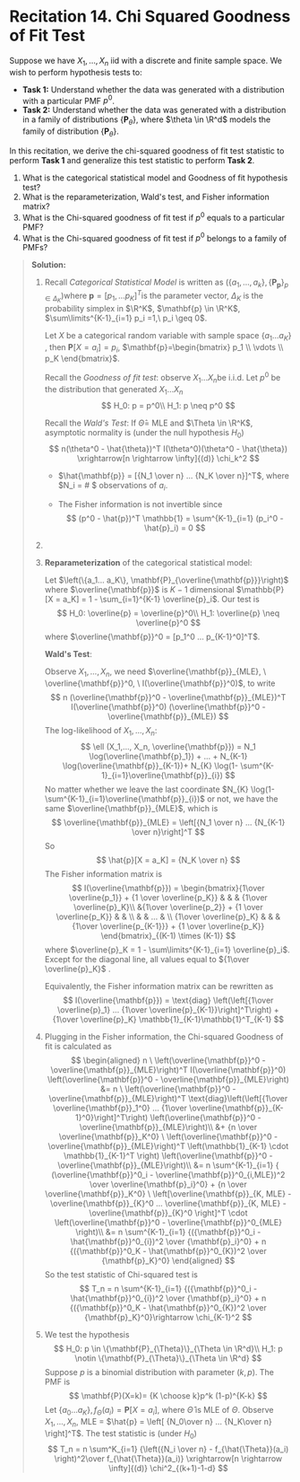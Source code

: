 # Recitation 14. Chi Squared Goodness of Fit Test

Suppose we have $X_1, \dots , X_ n$ iid with a discrete and finite sample space. We wish to perform hypothesis tests to:

* **Task 1:** Understand whether the data was generated with a distribution with a particular PMF $p^0$.
* **Task 2:** Understand whether the data was generated with a distribution in a family of distributions $\{ \mathbf {P}_\theta \}$​​, where $\theta \in \R^d$​​ models the family of distribution $\{ \mathbf {P}_\theta \}$​​.

In this recitation, we derive the chi-squared goodness of fit test statistic to perform **Task 1** and generalize this test statistic to perform **Task 2**.

1. What is the categorical statistical model and Goodness of fit hypothesis test?
2. What is the reparameterization, Wald's test, and Fisher information matrix?
3. What is the Chi-squared goodness of fit test if ${p}^0$​​​​ equals to a particular PMF?
4. What is the Chi-squared goodness of fit test if ${p}^0$​ belongs to a family of PMFs?

> **Solution:**
>
> 1. Recall *Categorical Statistical Model* is written as $\left(\{a_1, ..., a_k\}, \{\mathbf{P}_{\mathbf{p}}\}_{p \in \Delta_K}\right)$​​​​​​​​​​​​​​ where $\mathbf{p} = [p_1, ...p_K]^T$​​​​​​​​ is the parameter vector, $\Delta_K$​​​​​ is the probability simplex in $\R^K$​​​, $\mathbf{p} \in \R^K$​​​, $\sum\limits^{K-1}_{i=1} p_i =1,\  p_i \geq 0$​.
>
>    Let $X$​​ be a categorical random variable with sample space $\{a_1...a_K\}$​​, then $\mathbf{P}[X=a_i] = p_i$​​, $\mathbf{p}=\begin{bmatrix} p_1 \\ \vdots \\ p_K \end{bmatrix}$​​.
>
>    Recall the *Goodness of fit test*: observe $X_1...X_n$​ be i.i.d. Let $p^0$ be the distribution that generated $X_1 ... X_n$
>    $$
>    H_0: p = p^0\\
>    H_1: p \neq p^0
>    $$
>    
>    Recall the *Wald's Test*: If $\hat{\Theta} =$ MLE and $\Theta \in \R^K$, asymptotic normality is (under the null hypothesis $H_0$)
>    $$
>    n(\theta^0 - \hat{\theta})^T I(\theta^0)(\theta^0 - \hat{\theta}) \xrightarrow[n \rightarrow \infty]{(d)} \chi_k^2
>    $$
>    
>    * $\hat{\mathbf{p}} = [{N_1 \over n} ... {N_K \over n}]^T$​​, where $N_i = \# $​ observations of $a_i$​.
>    
>    * The Fisher information is not invertible since
>      $$
>      (p^0 - \hat{p})^T \mathbb{1} = \sum^{K-1}_{i=1} (p_i^0 - \hat{p}_i) = 0
>      $$
>    
> 2. 
>
> 2. **Reparameterization** of the categorical statistical model:
>
>    Let $\left(\{a_1... a_K\}, \mathbf{P}_{\overline{\mathbf{p}}}\right)$​​​ where $\overline{\mathbf{p}}$​​​ is $K-1$​​​ dimensional $\mathbb{P}[X = a_K] = 1 - \sum_{i=1}^{K-1} \overline{p}_i$​​​. Our test is
>    $$
>    H_0: \overline{p} = \overline{p}^0\\
>    H_1: \overline{p} \neq \overline{p}^0
>    $$
>    where $\overline{\mathbf{p}}^0 = [p_1^0 ... p_{K-1}^0]^T$​​​.
>
>    **Wald's Test**:
>
>    Observe $X_1, ..., X_n$, we need $\overline{\mathbf{p}}_{MLE}, \ \overline{\mathbf{p}}^0, \ I(\overline{\mathbf{p}}^0)$, to write 
>    $$
>    n (\overline{\mathbf{p}}^0 - \overline{\mathbf{p}}_{MLE})^T I(\overline{\mathbf{p}}^0) (\overline{\mathbf{p}}^0 - \overline{\mathbf{p}}_{MLE})
>    $$
>    The log-likelihood of $X_1, ..., X_n$:
>    $$
>    \ell (X_1,..., X_n, \overline{\mathbf{p}}) = N_1 \log(\overline{\mathbf{p}_1}) + ... + N_{K-1} \log(\overline{\mathbf{p}}_{K-1})+ N_{K} \log(1- \sum^{K-1}_{i=1}\overline{\mathbf{p}}_{i})
>    $$
>    No matter whether we leave the last coordinate $N_{K} \log(1- \sum^{K-1}_{i=1}\overline{\mathbf{p}}_{i})$​​​​ or not, we have the same  $\overline{\mathbf{p}}_{MLE}$​​​, which is
>    $$
>    \overline{\mathbf{p}}_{MLE} = \left[{N_1 \over n} ... {N_{K-1} \over n}\right]^T
>    $$
>    So
>    $$
>    \hat{p}[X = a_K] = {N_K \over n}
>    $$
>    The Fisher information matrix is
>    $$
>    I(\overline{\mathbf{p}}) = \begin{bmatrix}{1\over \overline{p_1}} + {1 \over \overline{p_K}} & &  & {1\over \overline{p}_K}\\ &{1\over \overline{p_2}} + {1 \over \overline{p_K}} & &  \\ & & ... & \\ {1\over \overline{p}_K} & & & {1\over \overline{p_{K-1}}} + {1 \over \overline{p_K}} \end{bmatrix}_{(K-1) \times (K-1)}
>    $$
>    where $\overline{p}_K = 1 - \sum\limits^{K-1}_{i=1} \overline{p}_i$. Except for the diagonal line, all values equal to ${1\over \overline{p}_K}$​ .
>
>    Equivalently, the Fisher information matrix can be rewritten as
>    $$
>    I(\overline{\mathbf{p}}) = \text{diag} \left(\left[{1\over \overline{p}_1} ... {1\over \overline{p}_{K-1}}\right]^T\right) + {1\over \overline{p}_K} \mathbb{1}_{K-1}\mathbb{1}^T_{K-1}
>    $$
>
> 3. Plugging in the Fisher information, the Chi-squared Goodness of fit is calculated as
>    $$
>    \begin{aligned}
>    n \ \left(\overline{\mathbf{p}}^0 - \overline{\mathbf{p}}_{MLE}\right)^T I(\overline{\mathbf{p}}^0) \left(\overline{\mathbf{p}}^0 - \overline{\mathbf{p}}_{MLE}\right) &= n \ \left(\overline{\mathbf{p}}^0 - \overline{\mathbf{p}}_{MLE}\right)^T \text{diag}\left(\left[{1\over \overline{\mathbf{p}}_1^0} ... {1\over \overline{\mathbf{p}}_{K-1}^0}\right]^T\right)  \left(\overline{\mathbf{p}}^0 - \overline{\mathbf{p}}_{MLE}\right)\\
>    &+ {n \over \overline{\mathbf{p}}_K^0} \ \left(\overline{\mathbf{p}}^0 - \overline{\mathbf{p}}_{MLE}\right)^T \left(\mathbb{1}_{K-1} \cdot \mathbb{1}_{K-1}^T \right)  \left(\overline{\mathbf{p}}^0 - \overline{\mathbf{p}}_{MLE}\right)\\
>    &= n \sum^{K-1}_{i=1} { (\overline{\mathbf{p}}^0_i - \overline{\mathbf{p}}^0_{i,MLE})^2 \over \overline{\mathbf{p}_i}^0} + {n \over \overline{\mathbf{p}}_K^0} \ \left[\overline{\mathbf{p}}_{K, MLE} - \overline{\mathbf{p}}_{K}^0 ... \overline{\mathbf{p}}_{K, MLE} - \overline{\mathbf{p}}_{K}^0 \right]^T \cdot \left(\overline{\mathbf{p}}^0 - \overline{\mathbf{p}}^0_{MLE} \right)\\
>    &= n \sum^{K-1}_{i=1} {({\mathbf{p}}^0_i - \hat{\mathbf{p}}^0_{i})^2  \over {\mathbf{p}_i}^0} + n  {({\mathbf{p}}^0_K - \hat{\mathbf{p}}^0_{K})^2  \over {\mathbf{p}_K}^0}
>    \end{aligned}
>    $$
>    So the test statistic of Chi-squared test is
>    $$
>    T_n = n \sum^{K-1}_{i=1} {({\mathbf{p}}^0_i - \hat{\mathbf{p}}^0_{i})^2  \over {\mathbf{p}_i}^0} + n  {({\mathbf{p}}^0_K - \hat{\mathbf{p}}^0_{K})^2  \over {\mathbf{p}_K}^0}\rightarrow \chi_{K-1}^2
>    $$
>
> 4. We test the hypothesis
>    $$
>    H_0: p \in \{\mathbf{P}_{\Theta}\}_{\Theta \in \R^d}\\
>    H_1: p \notin \{\mathbf{P}_{\Theta}\}_{\Theta \in \R^d}
>    $$
>    Suppose $p$ is a binomial distribution with parameter $(k, p)$. The PMF is
>    $$
>    \mathbf{P}(X=k)= {K \choose k}p^k (1-p)^{K-k}
>    $$
>    Let $\{a_0...a_K\}, f_\Theta(a_i) = \mathbf{P}[X=a_i]$, where $\hat{\Theta}$ is MLE of $\Theta$. Observe $X_1, ..., X_n$, MLE = $\hat{p} = \left[ {N_0\over n} ... {N_K\over n} \right]^T$. The test statistic is (under $H_0$)
>    $$
>    T_n = n \sum^K_{i=1} {\left({N_i \over n} - f_{\hat{\Theta}}(a_i) \right)^2\over f_{\hat{\Theta}}(a_i)} \xrightarrow[n \rightarrow \infty]{(d)} \chi^2_{(k+1)-1-d}
>    $$

